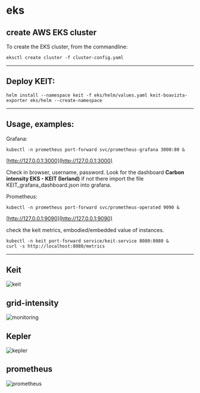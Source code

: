 # eks

## create AWS EKS cluster

To create the EKS cluster, from the commandline:

```
eksctl create cluster -f cluster-config.yaml
```

***

## Deploy KEIT:
```
helm install --namespace keit -f eks/helm/values.yaml keit-boavizta-exporter eks/helm --create-namespace
```
***

## Usage, examples:

Grafana:

```
kubectl -n prometheus port-forward svc/prometheus-grafana 3000:80 &
```

[http://127.0.0.1:3000](http://127.0.0.1:3000)

Check in browser, username, password. Look for the dashboard **Carbon intensity EKS - KEIT (Ierland)** if not there import the file KEIT\_grafana\_dashboard.json into grafana.

Prometheus:

```
kubectl -n prometheus port-forward svc/prometheus-operated 9090 &
```

[http://127.0.0.1:9090](http://127.0.0.1:9090)

check the keit metrics, embodied/embedded value of instances.

```
kubectl -n keit port-forward service/keit-service 8080:8080 &
curl -s http://localhost:8080/metrics
```

***

## Keit

![keit](images/keit.png)

## grid-intensity

![monitoring](images/monitoring.png)

## Kepler

![kepler](images/kepler.png)

## prometheus

![prometheus](images/prometheus.png)
